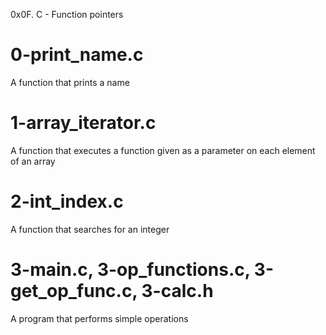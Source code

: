 0x0F. C - Function pointers

# 0-print_name.c
A function that prints a name

# 1-array_iterator.c
A function that executes a function given as a parameter on each element of an array

# 2-int_index.c
A function that searches for an integer

# 3-main.c, 3-op_functions.c, 3-get_op_func.c, 3-calc.h
A program that performs simple operations
